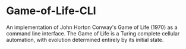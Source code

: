 # Game-of-Life-CLI
An implementation of John Horton Conway's Game of Life (1970) as a command line interface. The Game of Life is a Turing complete cellular automation, with evolution determined entirely by its initial state.
